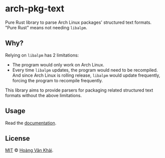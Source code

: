 # arch-pkg-text

Pure Rust library to parse Arch Linux packages' structured text formats. "Pure Rust" means not needing `libalpm`.

## Why?

Relying on `libalpm` has 2 limitations:
* The program would only work on Arch Linux.
* Every time `libalpm` updates, the program would need to be recompiled. And since Arch Linux is rolling release, `libalpm` would update frequently, forcing the program to recompile frequently.

This library aims to provide parsers for packaging related structured text formats without the above limitations.

## Usage

Read the [documentation](https://docs.rs/arch-pkg-text).

## License

[MIT](https://github.com/pacman-repo-builder/arch-pkg-text/blob/master/LICENSE.md) © [Hoàng Văn Khải](https://github.com/KSXGitHub).
